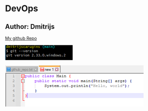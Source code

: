 # DevOps

## Author: Dmitrijs

<a href="https://github.com/ChDmitryLv/devops_basic_dmitrijscarugins" target="_blank">My github Repo</a>

![git version Windows](/git_repos/module_1/pics/git.PNG "git")

![Java Code](/git_repos/module_1/pics/java.PNG "java")
